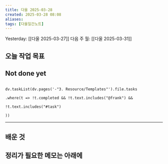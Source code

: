 ```yaml
---
title: 다울 2025-03-28
created: 2025-03-28 08:08
aliases: 
tags: [다울일간노트]
---
```



Yesterday: [[다울 2025-03-27]] 
다음 주 월: [[다울 2025-03-31]] 


## 오늘 작업 목표




## Not done yet

```dataviewjs

dv.taskList(dv.pages('-"3. Resource/Templates"').file.tasks

.where(t => !t.completed && !t.text.includes("@frank") &&

!t.text.includes("#task")

))

```

---

## 배운 것




## 정리가 필요한 메모는 아래에



